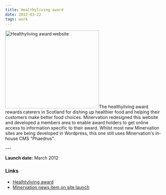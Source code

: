 ```yaml
---
title: Healthyliving award
date: 2012-03-22
tags: work
---
```

<p><img src="/assets/images/hla.png" alt="Healthyliving award website" width="300" height="249" />The healthyliving award rewards caterers in Scotland for dishing up healthier food and helping their customers make better food choices. Minervation redesigned this website and developed a members area to enable award holders to get online access to information specific to their award. Whilst most new Minervation sites are being developed in Wordpress, this one still uses Minervation's in-house CMS "Phaedrus".</p>
---

<p><strong>Launch date:</strong> March 2012</p>
<h3>Links</h3>
<ul>
<li><a href="http://www.healthylivingaward.co.uk/">Healhtyliving award</a></li>
<li><a href="http://www.minervation.com/healthy-eating-out-in-scotland/">Minervation news item on site launch</a></li>
</ul>